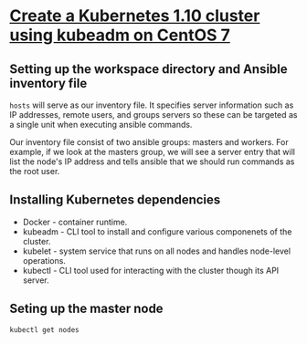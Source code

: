# [Create a Kubernetes 1.10 cluster using kubeadm on CentOS 7](https://blog.markhorhost.com/how-to-create-a-kubernetes-1-10-cluster-using-kubeadm-on-centos-7/)


## Setting up the workspace directory and Ansible inventory file

`hosts` will serve as our inventory file. It specifies server information such
as IP addresses, remote users, and groups servers so these can be targeted as a
single unit when executing ansible commands.

Our inventory file consist of two ansible groups: masters and workers.
For example, if we look at the masters group, we will see a server entry that
will list the node's IP address and tells ansible that we should run commands
as the root user.


## Installing Kubernetes dependencies

* Docker - container runtime.
* kubeadm - CLI tool to install and configure various componenets of the
  cluster.
* kubelet - system service that runs on all nodes and handles node-level
  operations.
* kubectl - CLI tool used for interacting with the cluster though its API
  server.


## Seting up the master node

```
kubectl get nodes
```
